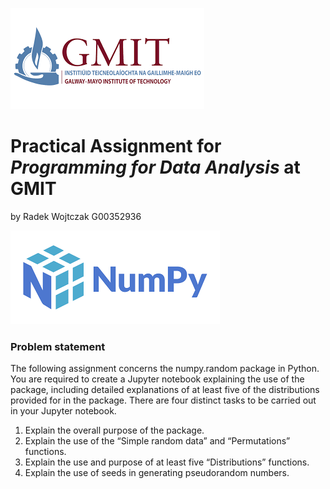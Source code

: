 ![GMIT](gmitlogo.png)<br>
# Practical Assignment for *Programming for Data Analysis* at GMIT
by Radek Wojtczak G00352936<br>


![Numpoy logo](numptlogo.png)
<br>
### Problem statement<br>
The following assignment concerns the numpy.random package in Python. You are
required to create a Jupyter notebook explaining the use of the package, including
detailed explanations of at least five of the distributions provided for in the package.
There are four distinct tasks to be carried out in your Jupyter notebook.<br>
1. Explain the overall purpose of the package.
2. Explain the use of the “Simple random data” and “Permutations” functions.
3. Explain the use and purpose of at least five “Distributions” functions.
4. Explain the use of seeds in generating pseudorandom numbers.
